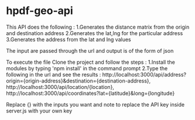 # hpdf-geo-api

This API does the following :
1.Generates the distance matrix from the origin and destination address
2.Generates the lat,lng for the particular address
3.Generates the address from the lat and lng values

The input are passed through the url and output is of the form of json

To execute the file Clone the project and follow the steps :
1.Install the modules by typing 'npm install' in the command prompt 
2.Type the following in the url and see the results :
    http://localhost:3000/api/address?origin={origin-address}&destination={destination-address},
    http://localhost:3000/api/location/{location},
    http://localhost:3000/api/coordinates?lat={latitude}&long={longitude}
    
Replace {} with the inputs you want and note to replace the API key inside server.js with your own key

